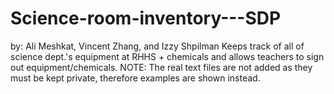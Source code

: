 # Science-room-inventory---SDP
by: Ali Meshkat, Vincent Zhang, and Izzy Shpilman
Keeps track of all of science dept.'s equipment at RHHS + chemicals and allows teachers to sign out equipment/chemicals.
NOTE: The real text files are not added as they must be kept private, therefore examples are shown instead.
